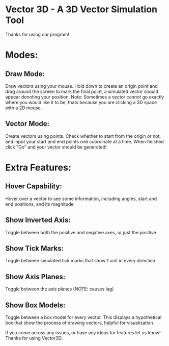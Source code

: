 # Vector 3D - A 3D Vector Simulation Tool

Thanks for using our program!

# Modes:

## Draw Mode:
Draw vectors using your mouse. Hold down to create an origin point and drag around the screen to mark the final point, a simulated vector should appear denoting your position. Note: Sometimes a vector cannot go exactly where you would like it to be, thats because you are clicking a 3D space with a 2D mouse.

## Vector Mode:
Create vectors using points. Check whether to start from the origin or not, and input your start and end points one coordinate at a time. When finished click "Go" and your vector should be generated!

# Extra Features:

## Hover Capability:
Hover over a vector to see some information, including angles, start and end positions, and its magnitude

## Show Inverted Axis:
Toggle between both the positive and negative axes, or just the positive

## Show Tick Marks:
Toggle between simulated tick marks that show 1 unit in every direction

## Show Axis Planes:
Toggle between the axis planes (NOTE: causes lag)

## Show Box Models:
Toggle between a box model for every vector. This displays a hypothetical box that show the process of drawing vectors, helpful for visualization

If you come across any issues, or have any ideas for features let us know!
Thanks for using Vector3D.


